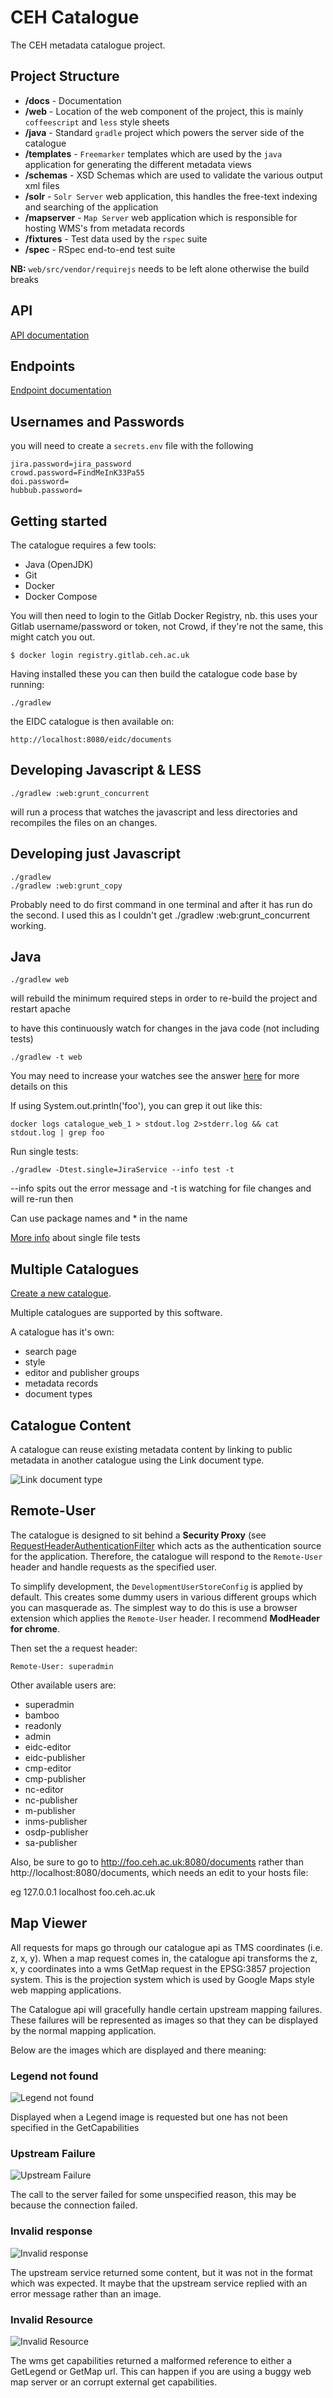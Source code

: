 # CEH Catalogue

The CEH metadata catalogue project.

## Project Structure

- **/docs**       - Documentation
- **/web**        - Location of the web component of the project, this is mainly `coffeescript` and `less` style sheets
- **/java**       - Standard `gradle` project which powers the server side of the catalogue
- **/templates**  - `Freemarker` templates which are used by the `java` application for generating the different metadata views
- **/schemas**    - XSD Schemas which are used to validate the various output xml files
- **/solr**       - `Solr Server` web application, this handles the free-text indexing and searching of the application
- **/mapserver**  - `Map Server` web application which is responsible for hosting WMS's from metadata records
- **/fixtures**   - Test data used by the `rspec` suite
- **/spec**       - RSpec end-to-end test suite

**NB:** `web/src/vendor/requirejs` needs to be left alone otherwise the build breaks

## API
[API documentation](docs/api.md)

## Endpoints
[Endpoint documentation](docs/endpoints.md)

## Usernames and Passwords

you will need to create a `secrets.env` file with the following

```
jira.password=jira_password
crowd.password=FindMeInK33Pa55
doi.password=
hubbub.password=
```

## Getting started

The catalogue requires a few tools:

- Java (OpenJDK)
- Git
- Docker
- Docker Compose

You will then need to login to the Gitlab Docker Registry, nb. this uses your Gitlab username/password or token, not Crowd, if they're not the same, this might catch you out.

    $ docker login registry.gitlab.ceh.ac.uk

Having installed these you can then build the catalogue code base by running:

    ./gradlew

the EIDC catalogue is then available on:

    http://localhost:8080/eidc/documents

## Developing Javascript & LESS

    ./gradlew :web:grunt_concurrent

will run a process that watches the javascript and less directories and recompiles the files on an changes.

## Developing just Javascript

    ./gradlew
    ./gradlew :web:grunt_copy

Probably need to do first command in one terminal and after it has run do the second.  I used this as I couldn't get ./gradlew :web:grunt_concurrent working.

## Java

    ./gradlew web

will rebuild the minimum required steps in order to re-build the project and restart apache

to have this continuously watch for changes in the java code (not including tests)

    ./gradlew -t web

You may need to increase your watches see the answer [here](https://askubuntu.com/questions/770374/user-limit-of-inotify-watches-reached-on-ubuntu-16-04) for more details on this

If using System.out.println('foo'), you can grep it out like this:
    
    docker logs catalogue_web_1 > stdout.log 2>stderr.log && cat stdout.log | grep foo

Run single tests:
    
    ./gradlew -Dtest.single=JiraService --info test -t

--info spits out the error message and -t is watching for file changes and will re-run then

Can use package names and * in the name

[More info](https://stackoverflow.com/questions/22505533/how-to-run-only-one-test-class-on-gradle) about single file tests

## Multiple Catalogues

[Create a new catalogue](docs/new-catalogue.md).

Multiple catalogues are supported by this software.

A catalogue has it's own:
- search page
- style
- editor and publisher groups
- metadata records
- document types

## Catalogue Content

A catalogue can reuse existing metadata content by linking to public metadata in another catalogue using the Link document type.

![Link document type](docs/link.png)

## Remote-User

The catalogue is designed to sit behind a **Security Proxy** (see [RequestHeaderAuthenticationFilter](http://docs.spring.io/autorepo/docs/spring-security/3.2.0.RELEASE/apidocs/org/springframework/security/web/authentication/preauth/RequestHeaderAuthenticationFilter.html) which acts as the authentication source for the application. Therefore, the catalogue will respond to the `Remote-User` header and handle requests as the specified user.

To simplify development, the `DevelopmentUserStoreConfig` is applied by default. This creates some dummy users in various different groups which you can masquerade as. The simplest way to do this is use a browser extension which applies the `Remote-User` header. I recommend **ModHeader for chrome**.

Then set the a request header:

    Remote-User: superadmin

Other available users are:

- superadmin
- bamboo
- readonly
- admin
- eidc-editor
- eidc-publisher
- cmp-editor
- cmp-publisher
- nc-editor
- nc-publisher
- m-publisher
- inms-publisher
- osdp-publisher
- sa-publisher


Also, be sure to go to http://foo.ceh.ac.uk:8080/documents rather than http://localhost:8080/documents, which needs an edit to your hosts file:

eg 127.0.0.1       localhost foo.ceh.ac.uk

## Map Viewer

All requests for maps go through our catalogue api as TMS coordinates (i.e. z, x, y). When a map request comes in, the catalogue api transforms the z, x, y coordinates into a wms GetMap request in the EPSG:3857 projection system. This is the projection system which is used by Google Maps style web mapping applications.

The Catalogue api will gracefully handle certain upstream mapping failures. These failures will be represented as images so that they can be displayed by the normal mapping application.

Below are the images which are displayed and there meaning:

### Legend not found
![Legend not found](java/src/main/resources/legend-not-found.png)

Displayed when a Legend image is requested but one has not been specified in the GetCapabilities

### Upstream Failure
![Upstream Failure](java/src/main/resources/proxy-failure.png)

The call to the server failed for some unspecified reason, this may be because the connection failed.

### Invalid response
![Invalid response](java/src/main/resources/proxy-invalid-response.png)

The upstream service returned some content, but it was not in the format which was expected. It maybe that the upstream service replied with an error message rather than an image.

### Invalid Resource
![Invalid Resource](java/src/main/resources/proxy-invalid-resource.png)

The wms get capabilities returned a malformed reference to either a GetLegend or GetMap url. This can happen if you are using a buggy web map server or an corrupt external get capabilities.